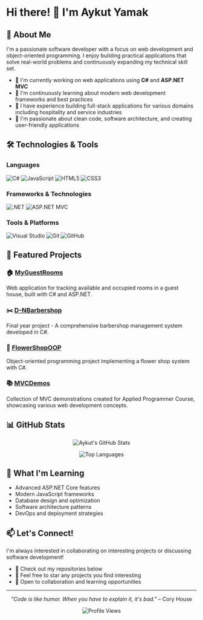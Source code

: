 # Hi there! 👋 I'm Aykut Yamak

## 🚀 About Me

I'm a passionate software developer with a focus on web development and object-oriented programming. I enjoy building practical applications that solve real-world problems and continuously expanding my technical skill set.

- 🔭 I'm currently working on web applications using **C#** and **ASP.NET MVC**
- 🌱 I'm continuously learning about modern web development frameworks and best practices
- 💼 I have experience building full-stack applications for various domains including hospitality and service industries
- 🎯 I'm passionate about clean code, software architecture, and creating user-friendly applications

## 🛠️ Technologies & Tools

### Languages
![C#](https://img.shields.io/badge/C%23-239120?style=for-the-badge&logo=c-sharp&logoColor=white)
![JavaScript](https://img.shields.io/badge/JavaScript-F7DF1E?style=for-the-badge&logo=javascript&logoColor=black)
![HTML5](https://img.shields.io/badge/HTML5-E34F26?style=for-the-badge&logo=html5&logoColor=white)
![CSS3](https://img.shields.io/badge/CSS3-1572B6?style=for-the-badge&logo=css3&logoColor=white)

### Frameworks & Technologies
![.NET](https://img.shields.io/badge/.NET-512BD4?style=for-the-badge&logo=dotnet&logoColor=white)
![ASP.NET MVC](https://img.shields.io/badge/ASP.NET%20MVC-512BD4?style=for-the-badge&logo=dotnet&logoColor=white)

### Tools & Platforms
![Visual Studio](https://img.shields.io/badge/Visual%20Studio-5C2D91?style=for-the-badge&logo=visual-studio&logoColor=white)
![Git](https://img.shields.io/badge/Git-F05032?style=for-the-badge&logo=git&logoColor=white)
![GitHub](https://img.shields.io/badge/GitHub-181717?style=for-the-badge&logo=github&logoColor=white)

## 🎯 Featured Projects

### 🏠 [MyGuestRooms](https://github.com/AykutYamak/MyGuestRooms)
Web application for tracking available and occupied rooms in a guest house, built with C# and ASP.NET.

### ✂️ [D-NBarbershop](https://github.com/AykutYamak/D-NBarbershop) 
Final year project - A comprehensive barbershop management system developed in C#.

### 🌸 [FlowerShopOOP](https://github.com/AykutYamak/FlowerShopOOP)
Object-oriented programming project implementing a flower shop system with C#.

### 📚 [MVCDemos](https://github.com/AykutYamak/MVCDemos)
Collection of MVC demonstrations created for Applied Programmer Course, showcasing various web development concepts.

## 📊 GitHub Stats

<div align="center">
  
![Aykut's GitHub Stats](https://github-readme-stats.vercel.app/api?username=AykutYamak&show_icons=true&theme=radical&hide_border=true&count_private=true)

![Top Languages](https://github-readme-stats.vercel.app/api/top-langs/?username=AykutYamak&layout=compact&theme=radical&hide_border=true)

</div>

## 🌟 What I'm Learning

- Advanced ASP.NET Core features
- Modern JavaScript frameworks
- Database design and optimization
- Software architecture patterns
- DevOps and deployment strategies

## 📫 Let's Connect!

I'm always interested in collaborating on interesting projects or discussing software development!

- 💼 Check out my repositories below
- 🌟 Feel free to star any projects you find interesting
- 🤝 Open to collaboration and learning opportunities

---

<div align="center">
  
*"Code is like humor. When you have to explain it, it's bad."* – Cory House

![Profile Views](https://komarev.com/ghpvc/?username=AykutYamak&color=blueviolet&style=flat-square&label=Profile+Views)

</div>
